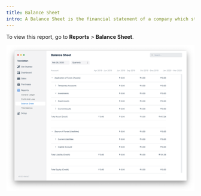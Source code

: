 ```yaml
---
title: Balance Sheet
intro: A Balance Sheet is the financial statement of a company which states assets, liabilities and equity at a particular point in time.
---
```


To view this report, go to **Reports** > **Balance Sheet**.

![Balance Sheet](./images/balance-sheet.png)
